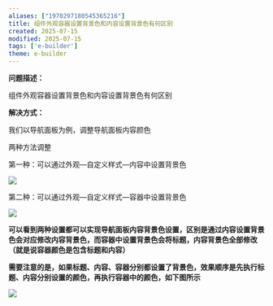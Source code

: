 ```yaml
---
aliases: ["1970297180545365216"]
title: 组件外观容器设置背景色和内容设置背景色有何区别
created: 2025-07-15
modified: 2025-07-15
tags: ['e-builder']
theme: e-builder
---
```


**问题描述：**

组件外观容器设置背景色和内容设置背景色有何区别

**解决方式：**

我们以导航面板为例，调整导航面板内容颜色

两种方法调整

第一种：可以通过外观—自定义样式—内容中设置背景色

![](3c90b0db2d1dbb649beeb15dd6b66088.jpg)

第二种：可以通过外观—自定义样式—容器中设置背景色

**![](006f6cc83a8a2a773846ca809136195d.jpg)**

**可以看到两种设置都可以实现导航面板内容背景色设置，区别是通过内容设置背景色会对应修改内容背景色，而容器中设置背景色会将标题，内容背景色全部修改（就是说容器颜色是包含标题和内容）**

**需要注意的是，如果标题、内容、容器分别都设置了背景色，效果顺序是先执行标题、内容分别设置的颜色，再执行容器中的颜色，如下图所示**

**![](5e94274bde51d2846179a1c82699bf73.jpg)**
